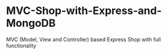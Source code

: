 # MVC-Shop-with-Express-and-MongoDB
MVC (Model, View and Controller) based Express Shop with full functionality

